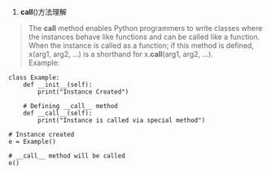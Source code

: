 1. __call__()方法理解
> The __call__ method enables Python programmers to write classes where the instances behave like functions and can be called like a function.
When the instance is called as a function; if this method is defined, x(arg1, arg2, ...) is a shorthand for x.__call__(arg1, arg2, ...).<br>
Example:<br>
```
class Example: 
    def __init__(self): 
        print("Instance Created") 
      
    # Defining __call__ method 
    def __call__(self): 
        print("Instance is called via special method") 
  
# Instance created 
e = Example() 
  
# __call__ method will be called 
e() 
```

